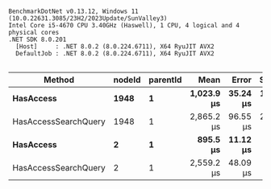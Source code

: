 ```

BenchmarkDotNet v0.13.12, Windows 11 (10.0.22631.3085/23H2/2023Update/SunValley3)
Intel Core i5-4670 CPU 3.40GHz (Haswell), 1 CPU, 4 logical and 4 physical cores
.NET SDK 8.0.201
  [Host]     : .NET 8.0.2 (8.0.224.6711), X64 RyuJIT AVX2
  DefaultJob : .NET 8.0.2 (8.0.224.6711), X64 RyuJIT AVX2


```
| Method               | nodeId | parentId | Mean       | Error    | StdDev    | Median     | Gen0   | Allocated |
|--------------------- |------- |--------- |-----------:|---------:|----------:|-----------:|-------:|----------:|
| **HasAccess**            | **1948**   | **1**        | **1,023.9 μs** | **35.24 μs** | **100.55 μs** |   **979.5 μs** |      **-** |  **10.85 KB** |
| HasAccessSearchQuery | 1948   | 1        | 2,865.2 μs | 96.55 μs | 284.68 μs | 2,811.9 μs |      - |  17.23 KB |
| **HasAccess**            | **2**      | **1**        |   **895.5 μs** | **11.12 μs** |   **8.68 μs** |   **892.8 μs** | **1.9531** |   **8.98 KB** |
| HasAccessSearchQuery | 2      | 1        | 2,559.2 μs | 48.09 μs |  40.16 μs | 2,561.2 μs | 3.9063 |  17.22 KB |
